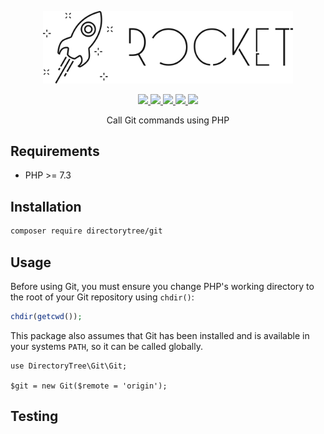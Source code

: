 <!-- readme.md -->

<p align="center">
    <img src="https://raw.githubusercontent.com/directorytree/rocket/master/images/logo.png" width="400">
</p>

<p align="center">
    <a href="https://travis-ci.com/DirectoryTree/Git">
        <img src="https://img.shields.io/travis/DirectoryTree/Git.svg?style=flat-square"/>
    </a>
    <a href="https://scrutinizer-ci.com/g/DirectoryTree/Git/?branch=master">
        <img src="https://img.shields.io/scrutinizer/g/DirectoryTree/Git/master.svg?style=flat-square"/>
    </a>
    <a href="https://packagist.org/packages/DirectoryTree/Git">
        <img src="https://img.shields.io/packagist/dt/DirectoryTree/Git.svg?style=flat-square"/>
    </a>
    <a href="https://packagist.org/packages/DirectoryTree/Git">
        <img src="https://img.shields.io/packagist/v/DirectoryTree/Git.svg?style=flat-square"/>
    </a>
    <a href="https://packagist.org/packages/DirectoryTree/Git">
        <img src="https://img.shields.io/github/license/DirectoryTree/Git.svg?style=flat-square"/>
    </a>
</p>

<p align="center">
    Call Git commands using PHP
</p>

## Requirements

- PHP >= 7.3

## Installation

```bash
composer require directorytree/git
```

## Usage

Before using Git, you must ensure you change PHP's working directory to the root of your Git repository using `chdir()`:

```php
chdir(getcwd());
```

This package also assumes that Git has been installed and is available in your systems `PATH`, so it can be called globally.

```
use DirectoryTree\Git\Git;

$git = new Git($remote = 'origin');

```

## Testing

